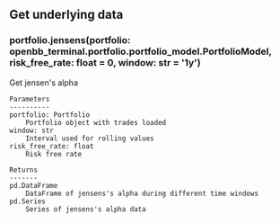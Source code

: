 ## Get underlying data 
### portfolio.jensens(portfolio: openbb_terminal.portfolio.portfolio_model.PortfolioModel, risk_free_rate: float = 0, window: str = '1y')

Get jensen's alpha

    Parameters
    ----------
    portfolio: Portfolio
        Portfolio object with trades loaded
    window: str
        Interval used for rolling values
    risk_free_rate: float
        Risk free rate

    Returns
    -------
    pd.DataFrame
        DataFrame of jensens's alpha during different time windows
    pd.Series
        Series of jensens's alpha data
